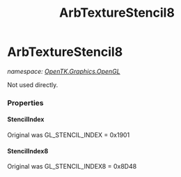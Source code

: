 ﻿---
title: ArbTextureStencil8
---

# ArbTextureStencil8
_namespace: [OpenTK.Graphics.OpenGL](N-OpenTK.Graphics.OpenGL.html)_

Not used directly.



### Properties

#### StencilIndex
Original was GL_STENCIL_INDEX = 0x1901
#### StencilIndex8
Original was GL_STENCIL_INDEX8 = 0x8D48

